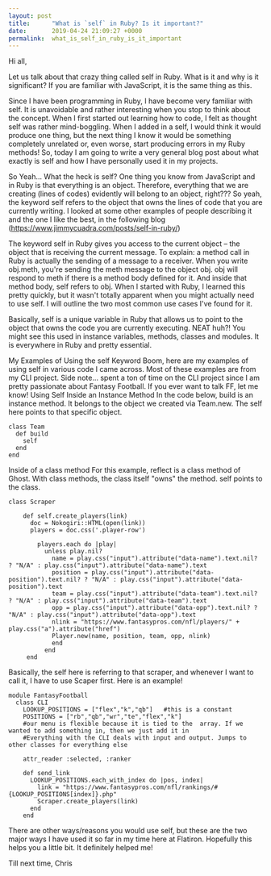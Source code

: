 ```yaml
---
layout: post
title:      "What is `self` in Ruby? Is it important?"
date:       2019-04-24 21:09:27 +0000
permalink:  what_is_self_in_ruby_is_it_important
---
```



Hi all, 

Let us talk about that crazy thing called self in Ruby. What is it and why is it significant? If you are familiar with JavaScript, it is the same thing as this. 

Since I have been programming in Ruby, I have become very familiar with self. It is unavoidable and rather interesting when you stop to think about the concept. When I first started out learning how to code, I felt as thought self was rather mind-boggling. When I added in a self, I would think it would produce one thing, but the next thing I know it would be something completely unrelated or, even worse, start producing errors in my Ruby methods! So, today I am going to write a very general blog post about what exactly is self and how I have personally used it in my projects. 

So Yeah… What the heck is self?
One thing you know from JavaScript and in Ruby is that everything is an object. Therefore, everything that we are creating (lines of codes) evidently will belong to an object, right??? So yeah, the keyword self refers to the object that owns the lines of code that you are currently writing. I looked at some other examples of people describing it and the one I like the best, in the following blog (https://www.jimmycuadra.com/posts/self-in-ruby/) 

The keyword self in Ruby gives you access to the current object – the object that is receiving the current message. To explain: a method call in Ruby is actually the sending of a message to a receiver. When you write obj.meth, you're sending the meth message to the object obj. obj will respond to meth if there is a method body defined for it. And inside that method body, self refers to obj. When I started with Ruby, I learned this pretty quickly, but it wasn't totally apparent when you might actually need to use self. I will outline the two most common use cases I've found for it.

Basically, self is a unique variable in Ruby that allows us to point to the object that owns the code you are currently executing. NEAT huh?! You might see this used in instance variables, methods, classes and modules. It is everywhere in Ruby and pretty essential. 

My Examples of Using the self Keyword
Boom, here are my examples of using self in various code I came across. Most of these examples are from my CLI project. Side note… spent a ton of time on the CLI project since I am pretty passionate about Fantasy Football. If you ever want to talk FF, let me know! 
Using Self Inside an Instance Method 
In the code below, build is an instance method. It belongs to the object we created via Team.new. The self here points to that specific object.

```
class Team
  def build 
    self
  end
end
```


Inside of a class method
For this example, reflect is a class method of Ghost. With class methods, the class itself "owns" the method. self points to the class.

```
class Scraper

    def self.create_players(link)
      doc = Nokogiri::HTML(open(link))
      players = doc.css('.player-row')

        players.each do |play|
          unless play.nil?
            name = play.css("input").attribute("data-name").text.nil? ? "N/A" : play.css("input").attribute("data-name").text
            position = play.css("input").attribute("data-position").text.nil? ? "N/A" : play.css("input").attribute("data-position").text
            team = play.css("input").attribute("data-team").text.nil? ? "N/A" : play.css("input").attribute("data-team").text
            opp = play.css("input").attribute("data-opp").text.nil? ? "N/A" : play.css("input").attribute("data-opp").text
            nlink = "https://www.fantasypros.com/nfl/players/" + play.css("a").attribute("href")
            Player.new(name, position, team, opp, nlink)
            end
          end
     end
```

Basically, the self here is referring to that scraper, and whenever I want to call it, I have to use Scaper first. Here is an example! 

```
module FantasyFootball
  class CLI
    LOOKUP_POSITIONS = ["flex","k","qb"]   #this is a constant
    POSITIONS = ["rb","qb","wr","te","flex","k"]
    #our menu is flexible because it is tied to the  array. If we wanted to add something in, then we just add it in
    #Everything with the CLI deals with input and output. Jumps to other classes for everything else

    attr_reader :selected, :ranker

    def send_link
      LOOKUP_POSITIONS.each_with_index do |pos, index|
        link = "https://www.fantasypros.com/nfl/rankings/#{LOOKUP_POSITIONS[index]}.php"
        Scraper.create_players(link)
      end
    end
```

There are other ways/reasons you would use self, but these are the two major ways I have used it so far in my time here at Flatiron. Hopefully this helps you a little bit. It definitely helped me! 

Till next time,
Chris 

